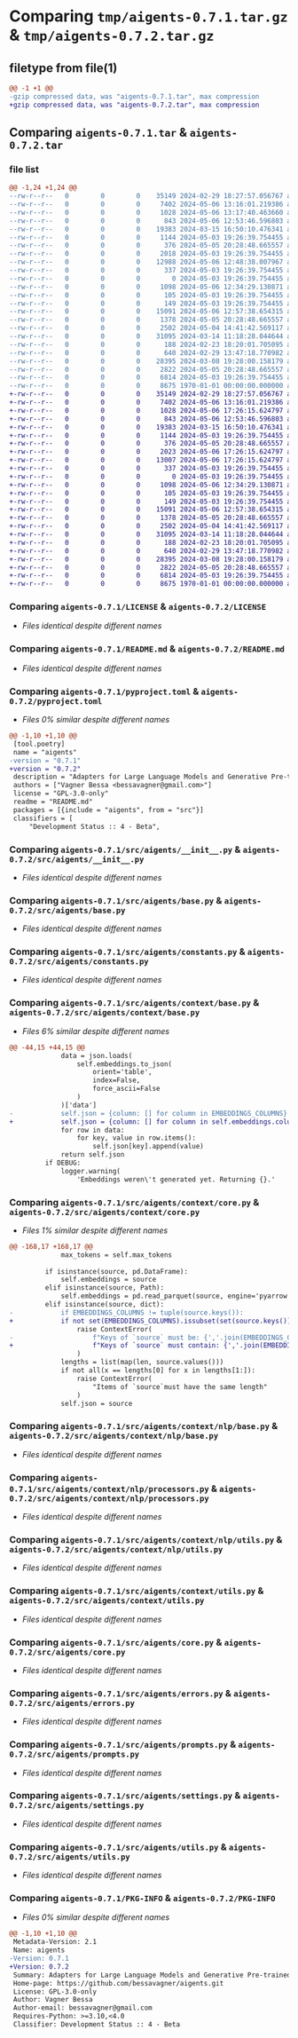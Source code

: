 # Comparing `tmp/aigents-0.7.1.tar.gz` & `tmp/aigents-0.7.2.tar.gz`

## filetype from file(1)

```diff
@@ -1 +1 @@
-gzip compressed data, was "aigents-0.7.1.tar", max compression
+gzip compressed data, was "aigents-0.7.2.tar", max compression
```

## Comparing `aigents-0.7.1.tar` & `aigents-0.7.2.tar`

### file list

```diff
@@ -1,24 +1,24 @@
--rw-r--r--   0        0        0    35149 2024-02-29 18:27:57.056767 aigents-0.7.1/LICENSE
--rw-r--r--   0        0        0     7402 2024-05-06 13:16:01.219386 aigents-0.7.1/README.md
--rw-r--r--   0        0        0     1028 2024-05-06 13:17:40.463660 aigents-0.7.1/pyproject.toml
--rw-r--r--   0        0        0      843 2024-05-06 12:53:46.596803 aigents-0.7.1/src/aigents/__init__.py
--rw-r--r--   0        0        0    19383 2024-03-15 16:50:10.476341 aigents-0.7.1/src/aigents/base.py
--rw-r--r--   0        0        0     1144 2024-05-03 19:26:39.754455 aigents-0.7.1/src/aigents/constants.py
--rw-r--r--   0        0        0      376 2024-05-05 20:28:48.665557 aigents-0.7.1/src/aigents/context/__init__.py
--rw-r--r--   0        0        0     2018 2024-05-03 19:26:39.754455 aigents-0.7.1/src/aigents/context/base.py
--rw-r--r--   0        0        0    12988 2024-05-06 12:48:38.007967 aigents-0.7.1/src/aigents/context/core.py
--rw-r--r--   0        0        0      337 2024-05-03 19:26:39.754455 aigents-0.7.1/src/aigents/context/errors.py
--rw-r--r--   0        0        0        0 2024-05-03 19:26:39.754455 aigents-0.7.1/src/aigents/context/nlp/__init__.py
--rw-r--r--   0        0        0     1098 2024-05-06 12:34:29.130871 aigents-0.7.1/src/aigents/context/nlp/base.py
--rw-r--r--   0        0        0      105 2024-05-03 19:26:39.754455 aigents-0.7.1/src/aigents/context/nlp/constants.py
--rw-r--r--   0        0        0      149 2024-05-03 19:26:39.754455 aigents-0.7.1/src/aigents/context/nlp/errors.py
--rw-r--r--   0        0        0    15091 2024-05-06 12:57:38.654315 aigents-0.7.1/src/aigents/context/nlp/processors.py
--rw-r--r--   0        0        0     1378 2024-05-05 20:28:48.665557 aigents-0.7.1/src/aigents/context/nlp/utils.py
--rw-r--r--   0        0        0     2502 2024-05-04 14:41:42.569117 aigents-0.7.1/src/aigents/context/utils.py
--rw-r--r--   0        0        0    31095 2024-03-14 11:18:28.044644 aigents-0.7.1/src/aigents/core.py
--rw-r--r--   0        0        0      188 2024-02-23 18:20:01.705095 aigents-0.7.1/src/aigents/data.py
--rw-r--r--   0        0        0      640 2024-02-29 13:47:18.770982 aigents-0.7.1/src/aigents/errors.py
--rw-r--r--   0        0        0    28395 2024-03-08 19:28:00.158179 aigents-0.7.1/src/aigents/prompts.py
--rw-r--r--   0        0        0     2822 2024-05-05 20:28:48.665557 aigents-0.7.1/src/aigents/settings.py
--rw-r--r--   0        0        0     6814 2024-05-03 19:26:39.754455 aigents-0.7.1/src/aigents/utils.py
--rw-r--r--   0        0        0     8675 1970-01-01 00:00:00.000000 aigents-0.7.1/PKG-INFO
+-rw-r--r--   0        0        0    35149 2024-02-29 18:27:57.056767 aigents-0.7.2/LICENSE
+-rw-r--r--   0        0        0     7402 2024-05-06 13:16:01.219386 aigents-0.7.2/README.md
+-rw-r--r--   0        0        0     1028 2024-05-06 17:26:15.624797 aigents-0.7.2/pyproject.toml
+-rw-r--r--   0        0        0      843 2024-05-06 12:53:46.596803 aigents-0.7.2/src/aigents/__init__.py
+-rw-r--r--   0        0        0    19383 2024-03-15 16:50:10.476341 aigents-0.7.2/src/aigents/base.py
+-rw-r--r--   0        0        0     1144 2024-05-03 19:26:39.754455 aigents-0.7.2/src/aigents/constants.py
+-rw-r--r--   0        0        0      376 2024-05-05 20:28:48.665557 aigents-0.7.2/src/aigents/context/__init__.py
+-rw-r--r--   0        0        0     2023 2024-05-06 17:26:15.624797 aigents-0.7.2/src/aigents/context/base.py
+-rw-r--r--   0        0        0    13007 2024-05-06 17:26:15.624797 aigents-0.7.2/src/aigents/context/core.py
+-rw-r--r--   0        0        0      337 2024-05-03 19:26:39.754455 aigents-0.7.2/src/aigents/context/errors.py
+-rw-r--r--   0        0        0        0 2024-05-03 19:26:39.754455 aigents-0.7.2/src/aigents/context/nlp/__init__.py
+-rw-r--r--   0        0        0     1098 2024-05-06 12:34:29.130871 aigents-0.7.2/src/aigents/context/nlp/base.py
+-rw-r--r--   0        0        0      105 2024-05-03 19:26:39.754455 aigents-0.7.2/src/aigents/context/nlp/constants.py
+-rw-r--r--   0        0        0      149 2024-05-03 19:26:39.754455 aigents-0.7.2/src/aigents/context/nlp/errors.py
+-rw-r--r--   0        0        0    15091 2024-05-06 12:57:38.654315 aigents-0.7.2/src/aigents/context/nlp/processors.py
+-rw-r--r--   0        0        0     1378 2024-05-05 20:28:48.665557 aigents-0.7.2/src/aigents/context/nlp/utils.py
+-rw-r--r--   0        0        0     2502 2024-05-04 14:41:42.569117 aigents-0.7.2/src/aigents/context/utils.py
+-rw-r--r--   0        0        0    31095 2024-03-14 11:18:28.044644 aigents-0.7.2/src/aigents/core.py
+-rw-r--r--   0        0        0      188 2024-02-23 18:20:01.705095 aigents-0.7.2/src/aigents/data.py
+-rw-r--r--   0        0        0      640 2024-02-29 13:47:18.770982 aigents-0.7.2/src/aigents/errors.py
+-rw-r--r--   0        0        0    28395 2024-03-08 19:28:00.158179 aigents-0.7.2/src/aigents/prompts.py
+-rw-r--r--   0        0        0     2822 2024-05-05 20:28:48.665557 aigents-0.7.2/src/aigents/settings.py
+-rw-r--r--   0        0        0     6814 2024-05-03 19:26:39.754455 aigents-0.7.2/src/aigents/utils.py
+-rw-r--r--   0        0        0     8675 1970-01-01 00:00:00.000000 aigents-0.7.2/PKG-INFO
```

### Comparing `aigents-0.7.1/LICENSE` & `aigents-0.7.2/LICENSE`

 * *Files identical despite different names*

### Comparing `aigents-0.7.1/README.md` & `aigents-0.7.2/README.md`

 * *Files identical despite different names*

### Comparing `aigents-0.7.1/pyproject.toml` & `aigents-0.7.2/pyproject.toml`

 * *Files 0% similar despite different names*

```diff
@@ -1,10 +1,10 @@
 [tool.poetry]
 name = "aigents"
-version = "0.7.1"
+version = "0.7.2"
 description = "Adapters for Large Language Models and Generative Pre-trained Transformers APIs"
 authors = ["Vagner Bessa <bessavagner@gmail.com>"]
 license = "GPL-3.0-only"
 readme = "README.md"
 packages = [{include = "aigents", from = "src"}]
 classifiers = [
     "Development Status :: 4 - Beta",
```

### Comparing `aigents-0.7.1/src/aigents/__init__.py` & `aigents-0.7.2/src/aigents/__init__.py`

 * *Files identical despite different names*

### Comparing `aigents-0.7.1/src/aigents/base.py` & `aigents-0.7.2/src/aigents/base.py`

 * *Files identical despite different names*

### Comparing `aigents-0.7.1/src/aigents/constants.py` & `aigents-0.7.2/src/aigents/constants.py`

 * *Files identical despite different names*

### Comparing `aigents-0.7.1/src/aigents/context/base.py` & `aigents-0.7.2/src/aigents/context/base.py`

 * *Files 6% similar despite different names*

```diff
@@ -44,15 +44,15 @@
             data = json.loads(
                 self.embeddings.to_json(
                     orient='table',
                     index=False,
                     force_ascii=False
                 )
             )['data']
-            self.json = {column: [] for column in EMBEDDINGS_COLUMNS}
+            self.json = {column: [] for column in self.embeddings.columns}
             for row in data:
                 for key, value in row.items():
                     self.json[key].append(value)
             return self.json
         if DEBUG:
             logger.warning(
                 'Embeddings weren\'t generated yet. Returning {}.'
```

### Comparing `aigents-0.7.1/src/aigents/context/core.py` & `aigents-0.7.2/src/aigents/context/core.py`

 * *Files 1% similar despite different names*

```diff
@@ -168,17 +168,17 @@
             max_tokens = self.max_tokens
         
         if isinstance(source, pd.DataFrame):
             self.embeddings = source
         elif isinstance(source, Path):
             self.embeddings = pd.read_parquet(source, engine='pyarrow')
         elif isinstance(source, dict):
-            if EMBEDDINGS_COLUMNS != tuple(source.keys()):
+            if not set(EMBEDDINGS_COLUMNS).issubset(set(source.keys())):
                 raise ContextError(
-                    f"Keys of `source` must be: {','.join(EMBEDDINGS_COLUMNS)}"
+                    f"Keys of `source` must contain: {','.join(EMBEDDINGS_COLUMNS)}"
                 )
             lengths = list(map(len, source.values()))
             if not all(x == lengths[0] for x in lengths[1:]):
                 raise ContextError(
                     "Items of `source`must have the same length"
                 )
             self.json = source
```

### Comparing `aigents-0.7.1/src/aigents/context/nlp/base.py` & `aigents-0.7.2/src/aigents/context/nlp/base.py`

 * *Files identical despite different names*

### Comparing `aigents-0.7.1/src/aigents/context/nlp/processors.py` & `aigents-0.7.2/src/aigents/context/nlp/processors.py`

 * *Files identical despite different names*

### Comparing `aigents-0.7.1/src/aigents/context/nlp/utils.py` & `aigents-0.7.2/src/aigents/context/nlp/utils.py`

 * *Files identical despite different names*

### Comparing `aigents-0.7.1/src/aigents/context/utils.py` & `aigents-0.7.2/src/aigents/context/utils.py`

 * *Files identical despite different names*

### Comparing `aigents-0.7.1/src/aigents/core.py` & `aigents-0.7.2/src/aigents/core.py`

 * *Files identical despite different names*

### Comparing `aigents-0.7.1/src/aigents/errors.py` & `aigents-0.7.2/src/aigents/errors.py`

 * *Files identical despite different names*

### Comparing `aigents-0.7.1/src/aigents/prompts.py` & `aigents-0.7.2/src/aigents/prompts.py`

 * *Files identical despite different names*

### Comparing `aigents-0.7.1/src/aigents/settings.py` & `aigents-0.7.2/src/aigents/settings.py`

 * *Files identical despite different names*

### Comparing `aigents-0.7.1/src/aigents/utils.py` & `aigents-0.7.2/src/aigents/utils.py`

 * *Files identical despite different names*

### Comparing `aigents-0.7.1/PKG-INFO` & `aigents-0.7.2/PKG-INFO`

 * *Files 0% similar despite different names*

```diff
@@ -1,10 +1,10 @@
 Metadata-Version: 2.1
 Name: aigents
-Version: 0.7.1
+Version: 0.7.2
 Summary: Adapters for Large Language Models and Generative Pre-trained Transformers APIs
 Home-page: https://github.com/bessavagner/aigents.git
 License: GPL-3.0-only
 Author: Vagner Bessa
 Author-email: bessavagner@gmail.com
 Requires-Python: >=3.10,<4.0
 Classifier: Development Status :: 4 - Beta
```

